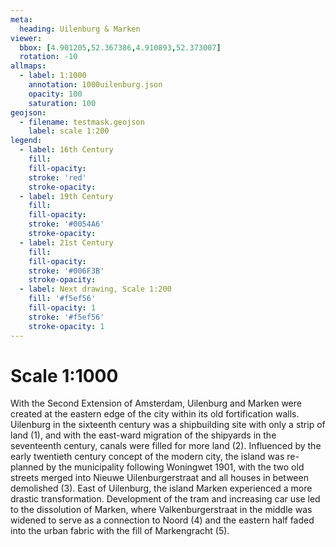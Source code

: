 ```yaml
---
meta:
  heading: Uilenburg & Marken
viewer:
  bbox: [4.901205,52.367386,4.910893,52.373007]
  rotation: -10
allmaps:
  - label: 1:1000
    annotation: 1000uilenburg.json
    opacity: 100
    saturation: 100
geojson:
  - filename: testmask.geojson
    label: scale 1:200
legend:
  - label: 16th Century
    fill:
    fill-opacity:
    stroke: 'red'
    stroke-opacity:
  - label: 19th Century
    fill:
    fill-opacity:
    stroke: '#0054A6'
    stroke-opacity:
  - label: 21st Century
    fill:
    fill-opacity:
    stroke: '#006F3B'
    stroke-opacity:
  - label: Next drawing, Scale 1:200
    fill: '#f5ef56'
    fill-opacity: 1
    stroke: '#f5ef56'
    stroke-opacity: 1
---
```

# Scale 1:1000
With the Second Extension of Amsterdam, Uilenburg and Marken were created at the eastern edge of the city within its old fortification walls. Uilenburg in the sixteenth century was a shipbuilding site with only a strip of land (1), and with the east-ward migration of the shipyards in the seventeenth century, canals were filled for more land (2). Influenced by the early twentieth century concept of the modern city, the island was re-planned by the municipality following Woningwet 1901, with the two old streets merged into Nieuwe Uilenburgerstraat and all houses in between demolished (3). East of Uilenburg, the island Marken experienced a more drastic transformation. Development of the tram and increasing car use led to the dissolution of Marken, where Valkenburgerstraat in the middle was widened to serve as a connection to Noord (4) and the eastern half faded into the urban fabric with the fill of Markengracht (5).
